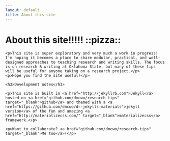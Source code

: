 ```yaml
---
layout: default
title: About this site
---
```


<div class="post">
<h1 class="pageTitle">About this site!!!!! ::pizza::</h1>
    
    <p>This site is super exploratory and very much a work in progress! I'm hoping it becomes a place to share modular, practical, and well-designed approaches to teaching research and writing skills. The focus is on research & writing at Oklahoma State, but many of these tips will be useful for anyone taking on a research project.</p>
    <p>Hope you find the site useful!</p>
    
    <h3>Development notes</h3>
    
    <p>This site is built in <a href="http://jekyllrb.com">Jekyll</a> hosted on <a href="github.com/dmcwo/research-tips" target="_blank">github</a> and themed with a <a href="https://github.com/dmcwo/dr-jekylls-materials">jekyll version</a> of the fun and amazing <a href="http://materializecss.com/" target="_blank">materializecss</a> framework.</p>
	
    <p>Want to collaborate? <a href="github.com/dmcwo/research-tips" target="_blank">Me too</a>!</p>
</div>